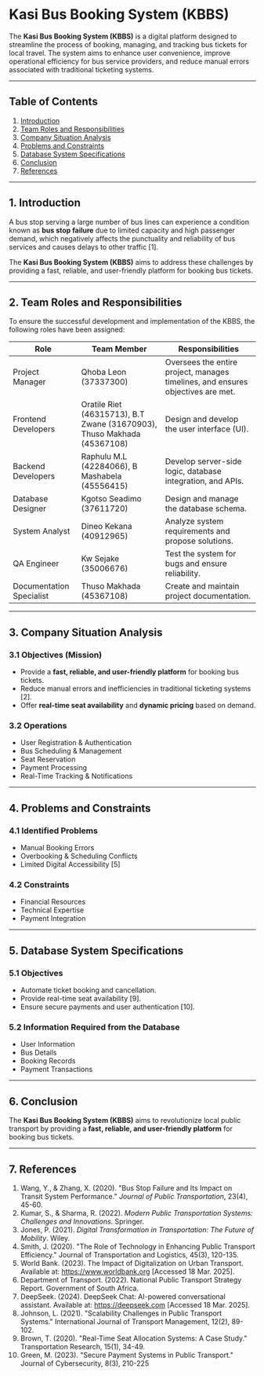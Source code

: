 # Kasi Bus Booking System (KBBS)



The **Kasi Bus Booking System (KBBS)** is a digital platform designed to streamline the process of booking, managing, and tracking bus tickets for local travel. The system aims to enhance user convenience, improve operational efficiency for bus service providers, and reduce manual errors associated with traditional ticketing systems.

---

## Table of Contents
1. [Introduction](#introduction)
2. [Team Roles and Responsibilities](#team-roles-and-responsibilities)
3. [Company Situation Analysis](#company-situation-analysis)
4. [Problems and Constraints](#problems-and-constraints)
5. [Database System Specifications](#database-system-specifications)
6. [Conclusion](#conclusion)
7. [References](#references)

---

## 1. Introduction
A bus stop serving a large number of bus lines can experience a condition known as **bus stop failure** due to limited capacity and high passenger demand, which negatively affects the punctuality and reliability of bus services and causes delays to other traffic [1].

The **Kasi Bus Booking System (KBBS)** aims to address these challenges by providing a fast, reliable, and user-friendly platform for booking bus tickets.

---

## 2. Team Roles and Responsibilities
To ensure the successful development and implementation of the KBBS, the following roles have been assigned:

| Role                  | Team Member           | Responsibilities                                                                 |
|-----------------------|-----------------------|---------------------------------------------------------------------------------|
| Project Manager       | Qhoba Leon (37337300) | Oversees the entire project, manages timelines, and ensures objectives are met. |
| Frontend Developers   | Oratile Riet (46315713), B.T Zwane (31670903), Thuso Makhada (45367108) | Design and develop the user interface (UI). |
| Backend Developers    | Raphulu M.L (42284066), B Mashabela (45556415) | Develop server-side logic, database integration, and APIs. |
| Database Designer     | Kgotso Seadimo (37611720) | Design and manage the database schema. |
| System Analyst        | Dineo Kekana (40912965) | Analyze system requirements and propose solutions. |
| QA Engineer           | Kw Sejake (35006676) | Test the system for bugs and ensure reliability. |
| Documentation Specialist | Thuso Makhada (45367108) | Create and maintain project documentation. |

---

## 3. Company Situation Analysis
### 3.1 Objectives (Mission)
- Provide a **fast, reliable, and user-friendly platform** for booking bus tickets.
- Reduce manual errors and inefficiencies in traditional ticketing systems [2].
- Offer **real-time seat availability** and **dynamic pricing** based on demand.

### 3.2 Operations
- User Registration & Authentication
- Bus Scheduling & Management
- Seat Reservation
- Payment Processing
- Real-Time Tracking & Notifications

---

## 4. Problems and Constraints
### 4.1 Identified Problems
- Manual Booking Errors
- Overbooking & Scheduling Conflicts
- Limited Digital Accessibility [5]

### 4.2 Constraints
- Financial Resources
- Technical Expertise
- Payment Integration

---

## 5. Database System Specifications
### 5.1 Objectives
- Automate ticket booking and cancellation.
- Provide real-time seat availability [9].
- Ensure secure payments and user authentication [10].

### 5.2 Information Required from the Database
- User Information
- Bus Details
- Booking Records
- Payment Transactions

---

## 6. Conclusion
The **Kasi Bus Booking System (KBBS)** aims to revolutionize local public transport by providing a **fast, reliable, and user-friendly platform** for booking bus tickets.

---

## 7. References
1. Wang, Y., & Zhang, X. (2020). "Bus Stop Failure and Its Impact on Transit System Performance." *Journal of Public Transportation*, 23(4), 45-60.
2. Kumar, S., & Sharma, R. (2022). *Modern Public Transportation Systems: Challenges and Innovations*. Springer.
3. Jones, P. (2021). *Digital Transformation in Transportation: The Future of Mobility*. Wiley.
4. Smith, J. (2020). "The Role of Technology in Enhancing Public Transport Efficiency." Journal of Transportation and Logistics, 45(3), 120-135.
5. World Bank. (2023). The Impact of Digitalization on Urban Transport. Available at: https://www.worldbank.org [Accessed 18 Mar. 2025].
6. Department of Transport. (2022). National Public Transport Strategy Report. Government of South Africa.
7. DeepSeek. (2024). DeepSeek Chat: AI-powered conversational assistant. Available at: https://deepseek.com [Accessed 18 Mar. 2025].
8. Johnson, L. (2021). "Scalability Challenges in Public Transport Systems." International Journal of Transport Management, 12(2), 89-102.
9. Brown, T. (2020). "Real-Time Seat Allocation Systems: A Case Study." Transportation Research, 15(1), 34-49.
10. Green, M. (2023). "Secure Payment Systems in Public Transport." Journal of Cybersecurity, 8(3), 210-225

